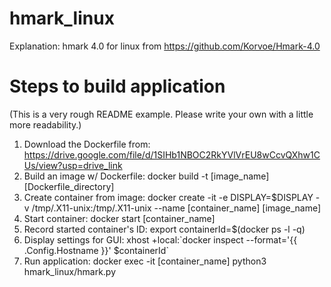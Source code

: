 # hmark_linux
Explanation: hmark 4.0 for linux from https://github.com/Korvoe/Hmark-4.0

# Steps to build application
(This is a very rough README example. Please write your own with a little more readability.)

1. Download the Dockerfile from: https://drive.google.com/file/d/1SIHb1NBOC2RkYVlVrEU8wCcvQXhw1CUs/view?usp=drive_link
2. Build an image w/ Dockerfile: docker build -t [image_name] [Dockerfile_directory]
3. Create container from image: docker create -it -e DISPLAY=$DISPLAY -v /tmp/.X11-unix:/tmp/.X11-unix --name [container_name] [image_name]
4. Start container: docker start [container_name]
5. Record started container's ID: export containerId=$(docker ps -l -q)
6. Display settings for GUI: xhost +local:\`docker inspect --format='{{ .Config.Hostname }}' $containerId\`
8. Run application: docker exec -it [container_name] python3 hmark_linux/hmark.py
